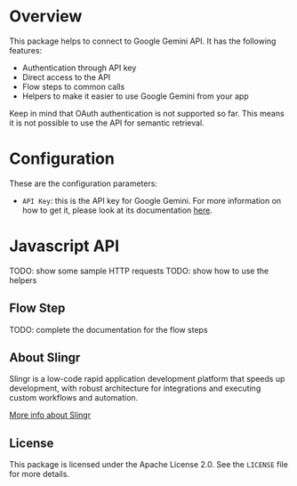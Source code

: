 # Overview

This package helps to connect to Google Gemini API. It has the following features:

- Authentication through API key
- Direct access to the API
- Flow steps to common calls
- Helpers to make it easier to use Google Gemini from your app

Keep in mind that OAuth authentication is not supported so far. This means it is not possible to use the API for semantic retrieval.

# Configuration

These are the configuration parameters:

- `API Key`: this is the API key for Google Gemini. For more information on how to get it, please look at its documentation [here](https://ai.google.dev/gemini-api/docs/api-key).

# Javascript API

TODO: show some sample HTTP requests
TODO: show how to use the helpers

## Flow Step

TODO: complete the documentation for the flow steps

## About Slingr

Slingr is a low-code rapid application development platform that speeds up development,
with robust architecture for integrations and executing custom workflows and automation.

[More info about Slingr](https://slingr.io)

## License

This package is licensed under the Apache License 2.0. See the `LICENSE` file for more details.
